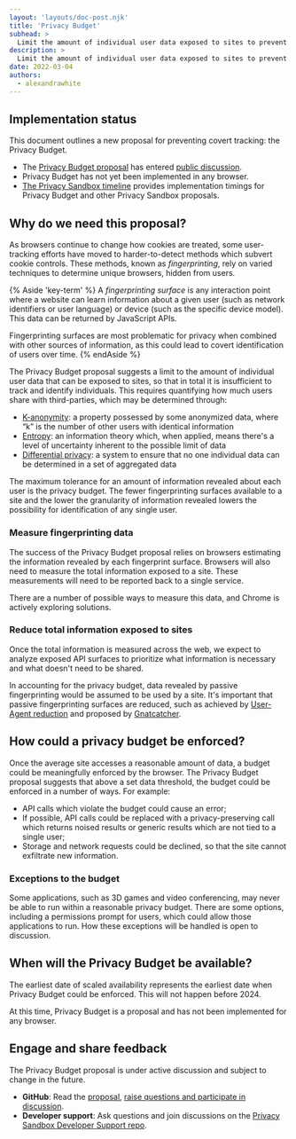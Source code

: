 ```yaml
---
layout: 'layouts/doc-post.njk'
title: 'Privacy Budget'
subhead: >
  Limit the amount of individual user data exposed to sites to prevent covert tracking.
description: >
  Limit the amount of individual user data exposed to sites to prevent covert tracking.
date: 2022-03-04
authors:
  - alexandrawhite
---
```


## Implementation status

This document outlines a new proposal for preventing covert tracking: the 
Privacy Budget.

*  The [Privacy Budget 
   proposal](https://github.com/bslassey/privacy-budget) has entered [public
   discussion](https://github.com/bslassey/privacy-budget/issues).
*  Privacy Budget has not yet been implemented in any browser. 
*  [The Privacy Sandbox
   timeline](https://privacysandbox.com/open-web/#the-privacy-sandbox-timeline) 
   provides implementation timings for Privacy Budget and other Privacy Sandbox 
   proposals.

## Why do we need this proposal?

As browsers continue to change how cookies are treated, some user-tracking 
efforts have moved to harder-to-detect methods which subvert cookie controls. 
These methods, known as _fingerprinting_, rely on varied techniques to 
determine unique browsers, hidden from users.

{% Aside 'key-term' %}
A _fingerprinting surface_ is any interaction point where a website can learn 
information about a given user (such as network identifiers or user language) 
or device (such as the specific device model). This data can be returned by 
JavaScript APIs.

Fingerprinting surfaces are most problematic for privacy when combined with 
other sources of information, as this could lead to covert identification of 
users over time.
{% endAside %}

The Privacy Budget proposal suggests a limit to the amount of individual user 
data that can be exposed to sites, so that in total it is insufficient to 
track and identify individuals. This requires quantifying how much users share 
with third-parties, which may be determined through:

*  [K-anonymity](https://en.wikipedia.org/wiki/K-anonymity): a property 
   possessed by some anonymized data, where “k” is the number of other users 
   with identical information
*  [Entropy](https://en.wikipedia.org/wiki/Entropy_(information_theory)): an 
   information theory which, when applied, means there's a level of 
   uncertainty inherent to the possible limit of data
*  [Differential privacy](https://en.wikipedia.org/wiki/Differential_privacy): 
   a system to ensure that no one individual data can be determined in a set 
   of aggregated data

The maximum tolerance for an amount of information revealed about each user is 
the privacy budget. The fewer fingerprinting surfaces available to a site and 
the lower the granularity of information revealed lowers the possibility for 
identification of any single user.

### Measure fingerprinting data

The success of the Privacy Budget proposal relies on browsers estimating the 
information revealed by each fingerprint surface.  Browsers will also need to 
measure the total information exposed to a site. These measurements will need 
to be reported back to a single service. 

There are a number of possible ways to measure this data, and Chrome is 
actively exploring solutions.

### Reduce total information exposed to sites

Once the total information is measured across the web, we expect to analyze 
exposed API surfaces to prioritize what information is necessary and what 
doesn't need to be shared.

In accounting for the privacy budget, data revealed by passive fingerprinting 
would be assumed to be used by a site. It's important that passive 
fingerprinting surfaces are reduced, such as achieved by [User-Agent 
reduction](/docs/privacy-sandbox/user-agent/) and proposed by 
[Gnatcatcher](/docs/privacy-sandbox/gnatcatcher/).

## How could a privacy budget be enforced?

Once the average site accesses a reasonable amount of data, a budget could be 
meaningfully enforced by the browser. The Privacy Budget proposal suggests 
that above a set data threshold, the budget could be enforced in a number of 
ways. For example:

*  API calls which violate the budget could cause an error;
*  If possible, API calls could be replaced with a privacy-preserving call 
   which returns noised results or generic results which are not tied to a 
   single user;
*  Storage and network requests could be declined, so that the site cannot 
   exfiltrate new information.

### Exceptions to the budget

Some applications, such as 3D games and video conferencing, may never be able 
to run within a reasonable privacy budget. There are some options, including a 
permissions prompt for users, which could allow those applications to run. How 
these exceptions will be handled is open to discussion.

## When will the Privacy Budget be available?

The earliest date of scaled availability represents the earliest date when 
Privacy Budget could be enforced. This will not happen before 2024.

At this time, Privacy Budget is a proposal and has not been implemented for 
any browser.

## Engage and share feedback

The Privacy Budget proposal is under active discussion and subject to change in the future.

*  **GitHub**: Read the [proposal](https://github.com/bslassey/privacy-budget), 
   [raise questions and participate in 
   discussion](https://github.com/bslassey/privacy-budget/issues).
*  **Developer support**: Ask questions and join discussions on the [Privacy 
   Sandbox Developer Support repo](https://github.com/GoogleChromeLabs/privacy-sandbox-dev-support).
